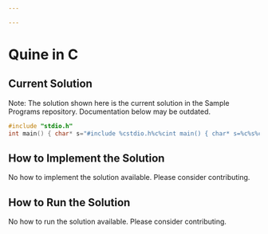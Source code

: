 ```yaml
---

---
```


# Quine in C

## Current Solution

Note: The solution shown here is the current solution in the Sample Programs repository. Documentation below may be outdated.

```C
#include "stdio.h"
int main() { char* s="#include %cstdio.h%c%cint main() { char* s=%c%s%c; printf(s,34,34,10,34,s,34,10); return 0; }%c"; printf(s,34,34,10,34,s,34,10); return 0; }

```

## How to Implement the Solution

No how to implement the solution available. Please consider contributing.

## How to Run the Solution

No how to run the solution available. Please consider contributing.